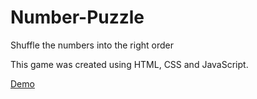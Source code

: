 # Number-Puzzle

Shuffle the numbers into the right order

This game was created using HTML, CSS and JavaScript.


<a href="https://codepen.io/zzmoni/full/eYPYBZm" target="_blank">Demo</a>
